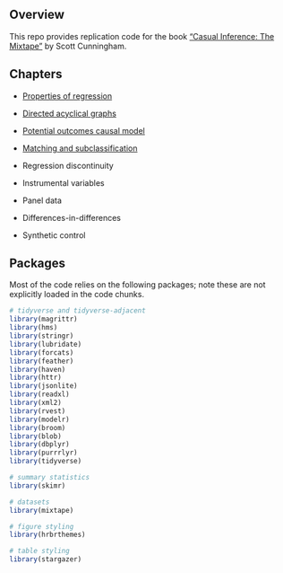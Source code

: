 
<!-- README.md is generated from README.Rmd. Please edit that file -->

## Overview

This repo provides replication code for the book [“Casual Inference: The
Mixtape”](http://scunning.com/stata.html) by Scott Cunningham.

## Chapters

  - [Properties of
    regression](https://github.com/johnson-shuffle/mixtape-code/tree/master/ch03)

  - [Directed acyclical
    graphs](https://github.com/johnson-shuffle/mixtape-code/tree/master/ch04)

  - [Potential outcomes causal
    model](https://github.com/johnson-shuffle/mixtape-code/tree/master/ch05)

  - [Matching and
    subclassification](https://github.com/johnson-shuffle/mixtape-code/tree/master/ch06)

  - Regression discontinuity

  - Instrumental variables

  - Panel data

  - Differences-in-differences

  - Synthetic control

## Packages

Most of the code relies on the following packages; note these are not
explicitly loaded in the code chunks.

``` r
# tidyverse and tidyverse-adjacent
library(magrittr)
library(hms)
library(stringr)
library(lubridate)
library(forcats)
library(feather)
library(haven)
library(httr)
library(jsonlite)
library(readxl)
library(xml2)
library(rvest)
library(modelr)
library(broom)
library(blob)
library(dbplyr)
library(purrrlyr)
library(tidyverse)

# summary statistics
library(skimr)

# datasets
library(mixtape)

# figure styling
library(hrbrthemes)

# table styling
library(stargazer)
```
